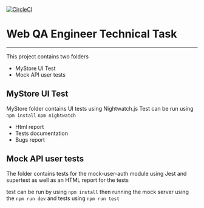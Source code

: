 [![CircleCI](https://dl.circleci.com/status-badge/img/gh/Nada-Elkady/Web-QA-Engineer-test/tree/main.svg?style=svg)](https://dl.circleci.com/status-badge/redirect/gh/Nada-Elkady/Web-QA-Engineer-test/tree/main)
# Web QA Engineer Technical Task
___
This project contains two folders
+ MyStore UI Test
+ Mock API user tests

## MyStore UI Test
MyStore folder contains UI tests using Nightwatch.js 
Test can be run using 
`npm install`
`npm nightwatch`
+ Html report
+ Tests documentation
+ Bugs report

## Mock API user tests

The folder contains tests for the mock-user-auth module using Jest and supertest as well as an HTML report for the tests

test can be run by using `npm install`
then running the mock server using the `npm run dev` and tests using `npm run test`
